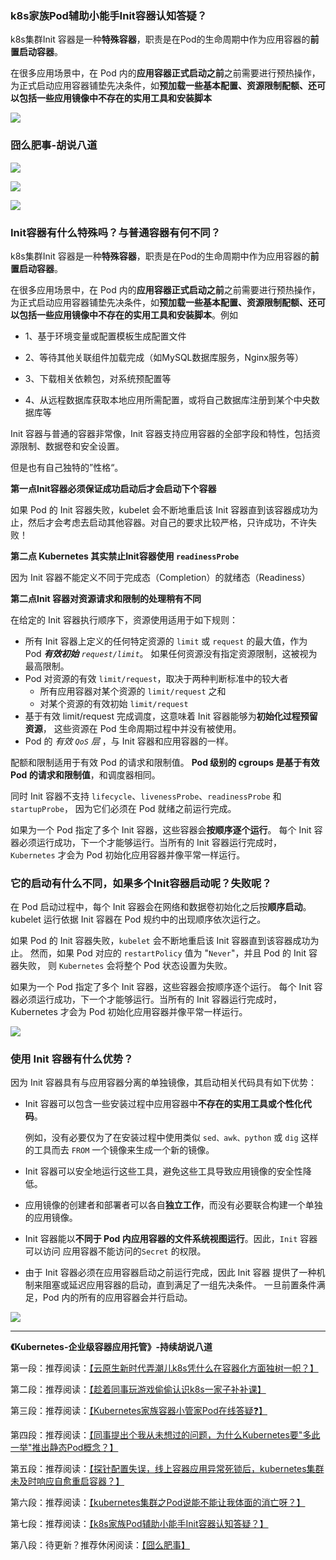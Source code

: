 ### k8s家族Pod辅助小能手Init容器认知答疑？

k8s集群Init 容器是一种**特殊容器**，职责是在Pod的生命周期中作为应用容器的**前置启动容器**。

在很多应用场景中，在 Pod 内的**应用容器正式启动之前**之前需要进行预热操作，为正式启动应用容器铺垫先决条件，如**预加载一些基本配置、资源限制配额、还可以包括一些应用镜像中不存在的实用工具和安装脚本**

![](https://img-blog.csdnimg.cn/img_convert/ba05ea1908420db265cbbe8b4a6a57c7.gif)

### 囧么肥事-胡说八道

![](https://img-blog.csdnimg.cn/img_convert/010f7cd3159d6f8e2399e70a83799962.png)

![](https://img-blog.csdnimg.cn/img_convert/d3f3e29956fb50237438ca04f9da1b1e.png)

![](https://img-blog.csdnimg.cn/img_convert/683caf337b7e466eaf9ebc65f7df92f7.png)

### Init容器有什么特殊吗？与普通容器有何不同？

k8s集群Init 容器是一种**特殊容器**，职责是在Pod的生命周期中作为应用容器的**前置启动容器**。

在很多应用场景中，在 Pod 内的**应用容器正式启动之前**之前需要进行预热操作，为正式启动应用容器铺垫先决条件，如**预加载一些基本配置、资源限制配额、还可以包括一些应用镜像中不存在的实用工具和安装脚本**。例如

- 1、基于环境变量或配置模板生成配置文件

- 2、等待其他关联组件加载完成（如MySQL数据库服务，Nginx服务等）

- 3、下载相关依赖包，对系统预配置等

- 4、从远程数据库获取本地应用所需配置，或将自己数据库注册到某个中央数据库等

Init 容器与普通的容器非常像，Init 容器支持应用容器的全部字段和特性，包括资源限制、数据卷和安全设置。

但是也有自己独特的”性格“。

**第一点Init容器必须保证成功启动后才会启动下个容器**

如果 Pod 的 Init 容器失败，kubelet 会不断地重启该 Init 容器直到该容器成功为止，然后才会考虑去启动其他容器。对自己的要求比较严格，只许成功，不许失败！

**第二点 Kubernetes 其实禁止Init容器使用 `readinessProbe`**

因为 Init 容器不能定义不同于完成态（Completion）的就绪态（Readiness）

**第二点Init 容器对资源请求和限制的处理稍有不同**

在给定的 Init 容器执行顺序下，资源使用适用于如下规则：

- 所有 Init 容器上定义的任何特定资源的 `limit` 或 `request` 的最大值，作为 Pod ***有效初始** `request/limit`*。 如果任何资源没有指定资源限制，这被视为最高限制。
- Pod 对资源的有效 `limit/request`，取决于两种判断标准中的较大者
  - 所有应用容器对某个资源的 `limit/request` 之和
  - 对某个资源的有效初始 `limit/request`
- 基于有效 limit/request 完成调度，这意味着 Init 容器能够为**初始化过程预留资源**， 这些资源在 Pod 生命周期过程中并没有被使用。
- Pod 的 *有效 `QoS` 层* ，与 Init 容器和应用容器的一样。

配额和限制适用于有效 Pod 的请求和限制值。 **Pod 级别的 cgroups 是基于有效 Pod 的请求和限制值**，和调度器相同。

同时 Init 容器不支持 `lifecycle`、`livenessProbe`、`readinessProbe` 和 `startupProbe`， 因为它们必须在 Pod 就绪之前运行完成。

如果为一个 Pod 指定了多个 Init 容器，这些容器会**按顺序逐个运行**。 每个 Init 容器必须运行成功，下一个才能够运行。当所有的 Init 容器运行完成时， `Kubernetes` 才会为 Pod 初始化应用容器并像平常一样运行。



### 它的启动有什么不同，如果多个Init容器启动呢？失败呢？

在 Pod 启动过程中，每个 Init 容器会在网络和数据卷初始化之后按**顺序启动**。 kubelet 运行依据 Init 容器在 Pod 规约中的出现顺序依次运行之。

如果 Pod 的 Init 容器失败，`kubelet` 会不断地重启该 Init 容器直到该容器成功为止。 然而，如果 Pod 对应的 `restartPolicy` 值为 "`Never`"，并且 Pod 的 Init 容器失败， 则 `Kubernetes` 会将整个 Pod 状态设置为失败。

如果为一个 Pod 指定了多个 Init 容器，这些容器会按顺序逐个运行。 每个 Init 容器必须运行成功，下一个才能够运行。当所有的 Init 容器运行完成时， Kubernetes 才会为 Pod 初始化应用容器并像平常一样运行。

![](https://img-blog.csdnimg.cn/img_convert/1319512d788a30916a6b2be3329d7345.gif)



### 使用 Init 容器有什么优势？

因为 Init 容器具有与应用容器分离的单独镜像，其启动相关代码具有如下优势：

- Init 容器可以包含一些安装过程中应用容器中**不存在的实用工具或个性化代码**。 

  例如，没有必要仅为了在安装过程中使用类似 `sed、awk、python` 或 `dig` 这样的工具而去 `FROM` 一个镜像来生成一个新的镜像。

- Init 容器可以安全地运行这些工具，避免这些工具导致应用镜像的安全性降低。

- 应用镜像的创建者和部署者可以各自**独立工作**，而没有必要联合构建一个单独的应用镜像。

- Init 容器能以**不同于 Pod 内应用容器的文件系统视图运行**。因此，`Init` 容器可以访问 应用容器不能访问的`Secret` 的权限。

- 由于 Init 容器必须在应用容器启动之前运行完成，因此 Init 容器 提供了一种机制来阻塞或延迟应用容器的启动，直到满足了一组先决条件。 一旦前置条件满足，Pod 内的所有的应用容器会并行启动。

![](https://img-blog.csdnimg.cn/img_convert/28edb31dd02df41b723c90edd9d8a6ec.gif)


-----

 **《Kubernetes-企业级容器应用托管》-持续胡说八道**

第一段：推荐阅读：[【云原生新时代弄潮儿k8s凭什么在容器化方面独树一帜？】](https://mp.weixin.qq.com/s?__biz=Mzg3NjU0NDE4NQ==&mid=2247484066&idx=1&sn=441fcae466eb5b5fba2fa29f007d7c07&chksm=cf31eb74f8466262ccc258fe1d21fbd8d65e73221c211b704d216d5116a15ffcc4f4cacf5b31#rd)

第二段：推荐阅读：[【趁着同事玩游戏偷偷认识k8s一家子补补课】](https://mp.weixin.qq.com/s?__biz=Mzg3NjU0NDE4NQ==&mid=2247484077&idx=1&sn=2ba024c0e121f7ac83e7264bdf7b4dff&chksm=cf31eb7bf846626d02c59837a2f903ed848d8e0f117c80af16b364e858005c57849f0bb82e47#rd)

第三段：推荐阅读：[【Kubernetes家族容器小管家Pod在线答疑❓】](https://mp.weixin.qq.com/s?__biz=Mzg3NjU0NDE4NQ==&mid=2247484110&idx=1&sn=cae2e84fb16b9fe5d8a7727c20009b3b&chksm=cf31eb18f846620e3dd1b7b8b9008fd5960363bc6bd3de679225ea5e45f9a48e93d210ccd572#rd)

第四段：推荐阅读：[【同事提出个我从未想过的问题，为什么Kubernetes要"多此一举"推出静态Pod概念？】](https://mp.weixin.qq.com/s?__biz=Mzg3NjU0NDE4NQ==&mid=2247484122&idx=1&sn=4f913c1e30808622e80a386aa6b4bef8&chksm=cf31eb0cf846621a4cf5ba605ec6fe4141b244dd2b8c49311accba15909f426277d643b6aceb#rd)

第五段：推荐阅读：[【探针配置失误，线上容器应用异常死锁后，kubernetes集群未及时响应自愈重启容器？】](https://mp.weixin.qq.com/s?__biz=Mzg3NjU0NDE4NQ==&mid=2247484133&idx=1&sn=116c23255e688ca1b86197689bcc8b72&chksm=cf31eb33f8466225400e6bfaac74d5d26de91b85e8f475ecbebedfb8ae08ebd9dde91aec1177#rd)

第六段：推荐阅读：[【kubernetes集群之Pod说能不能让我体面的消亡呀？】](https://mp.weixin.qq.com/s?__biz=Mzg3NjU0NDE4NQ==&mid=2247484143&idx=1&sn=5e764d67105c34bbaa4c851482dbe5cc&chksm=cf31eb39f846622f8c0aa21afd5d33d3928073de71058d59f974c5498bf84da2681cf76582a8#rd)

第七段：推荐阅读：[【k8s家族Pod辅助小能手Init容器认知答疑？】](https://mp.weixin.qq.com/s?__biz=Mzg3NjU0NDE4NQ==&mid=2247484153&idx=1&sn=2d6f43036cf2e4cea5fa2aebc4b67ebf&chksm=cf31eb2ff846623904c34e84943576ccf1714d73e042bdc9a4ce584050caf3fc0a85ff5c8908#rd)

第八段：待更新？推荐休闲阅读：[【囧么肥事】](https://mp.weixin.qq.com/mp/appmsgalbum?__biz=Mzg3NjU0NDE4NQ==&action=getalbum&album_id=2218140423993212933#wechat_redirect)



